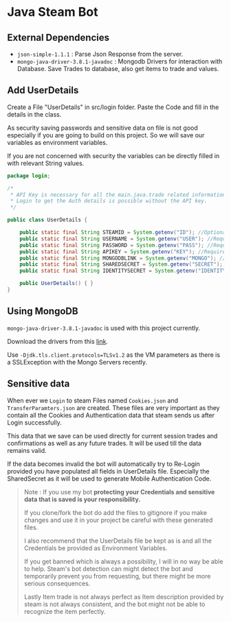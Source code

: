 # Java Steam Bot

## External Dependencies

* `json-simple-1.1.1` : Parse Json Response from the server.
* `mongo-java-driver-3.8.1-javadoc` : Mongodb Drivers for interaction with Database. Save Trades to database, also get items to trade and values.

## Add UserDetails

Create a File "UserDetails" in src/login folder. Paste the Code and fill in the details in the class. 

As security saving passwords and sensitive data on file is not good especially if you are going to build on
this project. So we will save our variables as environment variables.

If you are not concerned with security the variables can be directly filled in with relevant String values.

```java
package login;

/*
 * API Key is necessary for all the main.java.trade related information.
 * Login to get the Auth details is possible without the API key.
 */

public class UserDetails {

    public static final String STEAMID = System.getenv("ID"); //Optional
    public static final String USERNAME = System.getenv("USER"); //Required
    public static final String PASSWORD = System.getenv("PASS"); //Required
    public static final String APIKEY = System.getenv("KEY"); //Required
    public static final String MONGODBLINK = System.getenv("MONGO"); //Set to null if not provided
    public static final String SHAREDSECRET = System.getenv("SECRET"); //Set to null if not provided
    public static final String IDENTITYSECRET = System.getenv("IDENTITY"); //Set to null if not provided

    public UserDetails() { }
}
```

## Using MongoDB

`mongo-java-driver-3.8.1-javadoc` is used with this project currently.

Download the drivers from this [link](https://repo1.maven.org/maven2/org/mongodb/mongo-java-driver/3.8.1/).

Use `-Djdk.tls.client.protocols=TLSv1.2` as the VM parameters as there is a SSLException with the Mongo Servers recently.

## Sensitive data

When ever we `Login` to steam Files named `Cookies.json` and `TransferParamters.json` are created. These files are very
important as they contain all the Cookies and Authentication data that steam sends us after Login successfully.

This data that we save can be used directly for current session trades and confirmations as well as any future trades. It
will be used till the data remains valid.

If the data becomes invalid the bot will automatically try to Re-Login provided you have populated all fields in UserDetails file.
Especially the SharedSecret as it will be used to generate Mobile Authentication Code.

>Note : If you use my bot **protecting your Credentials and sensitive data that is saved is your responsibility.**
>
>If you clone/fork the bot do add the files to gitignore if you make changes and use it in your project be careful with
>these generated files.
>
>I also recommend that the UserDetails file be kept as is and all the Credentials be provided as Environment Variables.
>
>If you get banned which is always a possibility, I will in no way be able to help. Steam's bot detection can might detect
>the bot and temporarily prevent you from requesting, but there might be more serious consequences.
>
>Lastly Item trade is not always perfect as Item description provided by steam is not always consistent, and the bot might
>not be able to recognize the item perfectly.